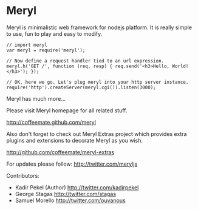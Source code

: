 Meryl
=====

Meryl is minimalistic web framework for nodejs platform.
It is really simple to use, fun to play and easy to modify.

	// import meryl
	var meryl = require('meryl');
	
	// Now define a request handler tied to an url expression.
	meryl.h('GET /', function (req, resp) { req.send('<h3>Hello, World!</h3>'); });
	
	// OK, here we go. Let's plug meryl into your http server instance.
	require('http').createServer(meryl.cgi()).listen(3000);

Meryl has much more...

Please visit Meryl homepage for all related stuff.

<http://coffeemate.github.com/meryl>

Also don't forget to check out Meryl Extras project which provides extra plugins
and extensions to decorate Meryl as you wish.

<http://github.com/coffeemate/meryl-extras>

For updates please follow: <http://twitter.com/meryljs>

Contributors:

 * Kadir Pekel (Author) <http://twitter.com/kadirpekel>
 * George Stagas <http://twitter.com/stagas>
 * Samuel Morello <http://twitter.com/ouvanous>


